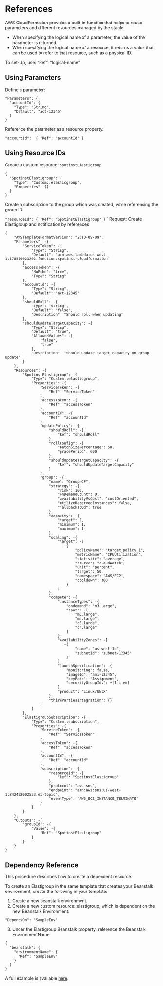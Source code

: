 # References

AWS CloudFormation provides a built-in function that helps to reuse parameters and different resources managed by the stack:

* When specifying the logical name of a parameter, the value of the parameter is returned.
* When specifying the logical name of a resource, it returns a value that can be used to refer to that resource, such as a physical ID.

To set-Up, use:  “Ref”: “logical-name”

## Using Parameters

Define a parameter:

```
"Parameters": {
  "accountId": {
    "Type": "String",
    "Default": "act-12345"
  }
}
```

Reference the parameter as a resource property:

`"accountId":  { "Ref": "accountId" }`

## Using Resource IDs

Create a custom resource: `SpotinstElastigroup`

```
{
  "SpotinstElastigroup": {
    "Type": "Custom::elasticgroup",
    "Properties": {}
  }
}
```

Create a subscription to the group which was created, while referencing the group ID:

`"resourceId": { "Ref": "SpotinstElastigroup" }`
`
Request: Create Elastigroup and notification by references

```
{
    "AWSTemplateFormatVersion": "2010-09-09",
    "Parameters": -{
        "ServiceToken": -{
            "Type": "String",
            "Default": "arn:aws:lambda:us-west-1:178579023202:function:spotinst-cloudformation"
        },
        "accessToken": -{
            "NoEcho": "true",
            "Type": "String"
        },
        "accountId": -{
            "Type": "String",
            "Default": "act-12345"
        },
        "shouldRoll": -{
            "Type": "String",
            "Default": "false",
            "Description": "Should roll when updating"
        },
        "shouldUpdateTargetCapacity": -{
            "Type": "String",
            "Default": "true",
            "AllowedValues": -[
                "false",
                "true"
            ],
            "Description": "Should update target capacity on group update"
        }
    },
    "Resources": -{
        "SpotinstElastigroup": -{
            "Type": "Custom::elasticgroup",
            "Properties": -{
                "ServiceToken": -{
                    "Ref": "ServiceToken"
                },
                "accessToken": -{
                    "Ref": "accessToken"
                },
                "accountId": -{
                    "Ref": "accountId"
                },
                "updatePolicy": -{
                    "shouldRoll": -{
                        "Ref": "shouldRoll"
                    },
                    "rollConfig": -{
                        "batchSizePercentage": 50,
                        "gracePeriod": 600
                    },
                    "shouldUpdateTargetCapacity": -{
                        "Ref": "shouldUpdateTargetCapacity"
                    }
                },
                "group": -{
                    "name": "Group-CF",
                    "strategy": -{
                        "risk": 100,
                        "onDemandCount": 0,
                        "availabilityVsCost": "costOriented",
                        "utilizeReservedInstances": false,
                        "fallbackToOd": true
                    },
                    "capacity": -{
                        "target": 1,
                        "minimum": 1,
                        "maximum": 1
                    },
                    "scaling": -{
                        "target": -[
                           -{
                                "policyName": "target_policy_1",
                                "metricName": "CPUUtilization",
                                "statistic": "average",
                                "source": "cloudWatch",
                                "unit": "percent",
                                "target": 50,
                                "namespace": "AWS/EC2",
                                "cooldown": 300
                            }
                        ]
                    },
                    "compute": -{
                        "instanceTypes": -{
                            "ondemand": "m3.large",
                            "spot": -[
                                "m3.large",
                                "m4.large",
                                "c3.large",
                                "c4.large"
                            ]
                        },
                        "availabilityZones": -[
                           -{
                                "name": "us-west-1c",
                                "subnetId": "subnet-12345"
                            }
                        ],
                        "launchSpecification": -{
                            "monitoring": false,
                            "imageId": "ami-12345",
                            "keyPair": "Assignment",
                            "securityGroupIds": +[1 item]
                        },
                        "product": "Linux/UNIX"
                    },
                    "thirdPartiesIntegration": {}
                }
            }
        },
        "ElastigroupSubscription": -{
            "Type": "Custom::subscription",
            "Properties": -{
                "ServiceToken": -{
                    "Ref": "ServiceToken"
                },
                "accessToken": -{
                    "Ref": "accessToken"
                },
                "accountId": -{
                    "Ref": "accountId"
                },
                "subscription": -{
                    "resourceId": -{
                        "Ref": "SpotinstElastigroup"
                    },
                    "protocol": "aws-sns",
                    "endpoint": "arn:aws:sns:us-west-1:842422002533:ex-topic",
                    "eventType": "AWS_EC2_INSTANCE_TERMINATE"
                }
            }
        }
    },
    "Outputs": -{
        "groupId": -{
            "Value": -{
                "Ref": "SpotinstElastigroup"
            }
        }
    }
}
```

## Dependency Reference

This procedure describes how to create a dependent resource.

To create an Elastigroup in the same template that creates your Beanstalk environment, create the following in your template:

1. Create a new beanstalk environment.
2. Create a new custom resource::elastigroup, which is dependent on the new Beanstalk Environment:

`"DependsOn": "SampleEnv"`

3. Under the Elastigroup Beanstalk property, reference the Beanstalk EnvironmentName

```
{
  "beanstalk": {
    "environmentName": {
      "Ref": "SampleEnv"
    }
  }
}
```

A full example is available [here](https://support.spot.io/provisioning-and-cicd/cloudformation/provisioning-and-cicd/cloudformation/beanstalk-examples/create-new-environment/).
